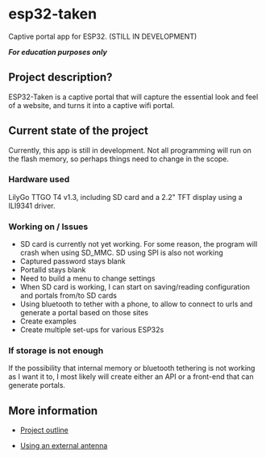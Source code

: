
# esp32-taken
Captive portal app for ESP32. (STILL IN DEVELOPMENT)

_**For education purposes only**_


## Project description?
ESP32-Taken is a captive portal that will capture the essential look and feel of a website, and turns it into a captive wifi portal. 

## Current state of the project
Currently, this app is still in development. Not all programming will run on the flash memory, so perhaps things need to change in the scope.

### Hardware used
LilyGo TTGO T4 v1.3, including SD card and a 2.2" TFT display using a ILI9341 driver.

### Working on / Issues
- SD card is currently not yet working. For some reason, the program will crash when using SD_MMC. SD using SPI is also not working
- Captured password stays blank
- PortalId stays blank
- Need to build a menu to change settings
- When SD card is working, I can start on saving/reading configuration and portals from/to SD cards
- Using bluetooth to tether with a phone, to allow to connect to urls and generate a portal based on those sites
- Create examples
- Create multiple set-ups for various ESP32s

### If storage is not enough
If the possibility that internal memory or bluetooth tethering is not working as I want it to, I most likely will create either an API or a front-end that can generate portals.

## More information
- [Project outline](./documentation/ProjectOutline.md)

- [Using an external antenna](./documentation/ExternalAntenna.md)